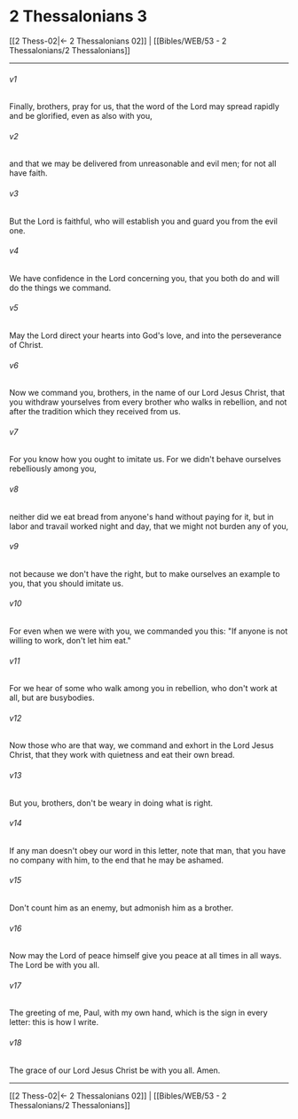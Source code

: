 # 2 Thessalonians 3

[[2 Thess-02|← 2 Thessalonians 02]] | [[Bibles/WEB/53 - 2 Thessalonians/2 Thessalonians]]
***



###### v1 
Finally, brothers, pray for us, that the word of the Lord may spread rapidly and be glorified, even as also with you, 

###### v2 
and that we may be delivered from unreasonable and evil men; for not all have faith. 

###### v3 
But the Lord is faithful, who will establish you and guard you from the evil one. 

###### v4 
We have confidence in the Lord concerning you, that you both do and will do the things we command. 

###### v5 
May the Lord direct your hearts into God's love, and into the perseverance of Christ. 

###### v6 
Now we command you, brothers, in the name of our Lord Jesus Christ, that you withdraw yourselves from every brother who walks in rebellion, and not after the tradition which they received from us. 

###### v7 
For you know how you ought to imitate us. For we didn't behave ourselves rebelliously among you, 

###### v8 
neither did we eat bread from anyone's hand without paying for it, but in labor and travail worked night and day, that we might not burden any of you, 

###### v9 
not because we don't have the right, but to make ourselves an example to you, that you should imitate us. 

###### v10 
For even when we were with you, we commanded you this: "If anyone is not willing to work, don't let him eat." 

###### v11 
For we hear of some who walk among you in rebellion, who don't work at all, but are busybodies. 

###### v12 
Now those who are that way, we command and exhort in the Lord Jesus Christ, that they work with quietness and eat their own bread. 

###### v13 
But you, brothers, don't be weary in doing what is right. 

###### v14 
If any man doesn't obey our word in this letter, note that man, that you have no company with him, to the end that he may be ashamed. 

###### v15 
Don't count him as an enemy, but admonish him as a brother. 

###### v16 
Now may the Lord of peace himself give you peace at all times in all ways. The Lord be with you all. 

###### v17 
The greeting of me, Paul, with my own hand, which is the sign in every letter: this is how I write. 

###### v18 
The grace of our Lord Jesus Christ be with you all. Amen.

***
[[2 Thess-02|← 2 Thessalonians 02]] | [[Bibles/WEB/53 - 2 Thessalonians/2 Thessalonians]]
